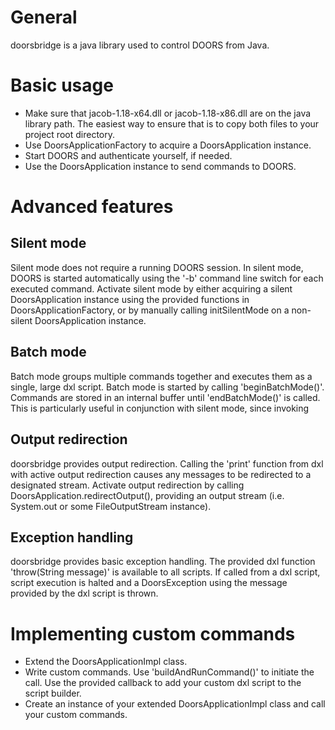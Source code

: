 # General

doorsbridge is a java library used to control DOORS from Java.

# Basic usage

* Make sure that jacob-1.18-x64.dll or jacob-1.18-x86.dll are on the java library path. The easiest way to ensure that is to copy both files to your project root directory.
* Use DoorsApplicationFactory to acquire a DoorsApplication instance.
* Start DOORS and authenticate yourself, if needed.
* Use the DoorsApplication instance to send commands to DOORS. 

# Advanced features

## Silent mode

Silent mode does not require a running DOORS session. In silent mode, DOORS is started automatically using the '-b' command line switch for each executed command. Activate silent mode by either acquiring a silent DoorsApplication instance using the provided functions in DoorsApplicationFactory, or by manually calling initSilentMode on a non-silent DoorsApplication instance.

## Batch mode

Batch mode groups multiple commands together and executes them as a single, large dxl script. Batch mode is started by calling 'beginBatchMode()'. Commands are stored in an internal buffer until 'endBatchMode()' is called. This is particularly useful in conjunction with silent mode, since invoking 

## Output redirection

doorsbridge provides output redirection. Calling the 'print' function from dxl with active output redirection causes any messages to be redirected to a designated stream. Activate output redirection by calling DoorsApplication.redirectOutput(), providing an output stream (i.e. System.out or some FileOutputStream instance).

## Exception handling

doorsbridge provides basic exception handling. The provided dxl function 'throw(String message)' is available to all scripts. If called from a dxl script, script execution is halted and a DoorsException using the message provided by the dxl script is thrown.

# Implementing custom commands

* Extend the DoorsApplicationImpl class.
* Write custom commands. Use 'buildAndRunCommand()' to initiate the call. Use the provided callback to add your custom dxl script to the script builder.
* Create an instance of your extended DoorsApplicationImpl class and call your custom commands.